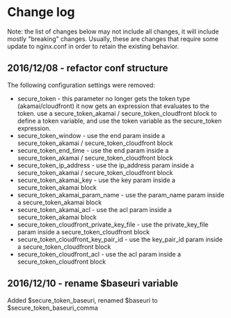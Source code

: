 # Change log

Note: the list of changes below may not include all changes, it will include mostly "breaking" changes.
	Usually, these are changes that require some update to nginx.conf in order to retain the existing behavior.

## 2016/12/08 - refactor conf structure

The following configuration settings were removed:
* secure_token - this parameter no longer gets the token type (akamai/cloudfront) it now gets an expression that evaluates to the token.
	use a secure_token_akamai / secure_token_cloudfront block to define a token variable, and use the token variable as the secure_token expression.
* secure_token_window - use the end param inside a secure_token_akamai / secure_token_cloudfront block
* secure_token_end_time - use the end param inside a secure_token_akamai / secure_token_cloudfront block
* secure_token_ip_address - use the ip_address param inside a secure_token_akamai / secure_token_cloudfront block
* secure_token_akamai_key - use the key param inside a secure_token_akamai block
* secure_token_akamai_param_name - use the param_name param inside a secure_token_akamai block
* secure_token_akamai_acl - use the acl param inside a secure_token_akamai block
* secure_token_cloudfront_private_key_file - use the private_key_file param inside a secure_token_cloudfront block
* secure_token_cloudfront_key_pair_id - use the key_pair_id param inside a secure_token_cloudfront block
* secure_token_cloudfront_acl - use the acl param inside a secure_token_cloudfront block

## 2016/12/10 - rename $baseuri variable

Added $secure_token_baseuri, renamed $baseuri to $secure_token_baseuri_comma
